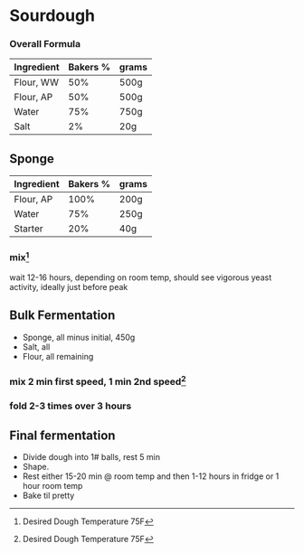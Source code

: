 # Sourdough
### Overall Formula
|Ingredient | Bakers % | grams |
| --------- | -------- | ----- |
| Flour, WW | 50%      | 500g  |
| Flour, AP | 50%      | 500g  |
| Water     | 75%      | 750g  |
| Salt      |  2%      | 20g   |

## Sponge
Ingredient | Bakers % | grams
 --------- | -------- | ----- 
 Flour, AP | 100%     | 200g
 Water     | 75%      | 250g 
 Starter   | 20%      | 40g  

### mix[^1]
wait 12-16 hours, depending on room temp, should see vigorous yeast activity, ideally just before peak

## Bulk Fermentation
* Sponge, all minus initial, 450g
* Salt, all
* Flour, all remaining

### mix 2 min first speed, 1 min 2nd speed[^1]
### fold 2-3 times over 3 hours

## Final fermentation

* Divide dough into 1# balls, rest 5 min
* Shape.  
* Rest either 15-20 min @ room temp and then 1-12 hours in fridge or 1 hour room temp
* Bake til pretty

[^1]: Desired Dough Temperature 75F
